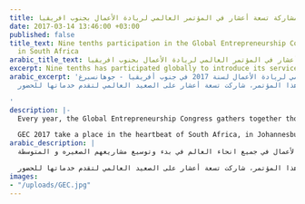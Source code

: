 ```yaml
---
title: مشاركة تسعة أعشار في المؤتمر العالمي لريادة الأعمال بجنوب افريقيا
date: 2017-03-14 13:46:00 +03:00
published: false
title_text: Nine tenths participation in the Global Entrepreneurship Congress (GEC)
  in South Africa
arabic_title_text: مشاركة تسعة أعشار في المؤتمر العالمي لريادة الأعمال بجنوب افريقيا
excerpt: Nine tenths has participated globally to introduce its services for the public.
arabic_excerpt: 'اقيم المؤتمر العالمي لريادة الأعمال لسنة 2017 في جنوب أفريقيا - جوهانسبرغ.
  ومن خلال هذا المؤتمر، شاركت تسعة أعشار على الصعيد العالمي لتقدم خدماتها للحضور.

'
description: |-
  Every year, the Global Entrepreneurship Congress gathers together thousands of entrepreneurs, investors, researchers, policymakers and other startup champions from more than 160 countries to identify new ways of helping founders start and scale new ventures around the world. At the week-long GEC, delegates make connections, gain insights, learn about new research, and leave ready to renew their programs, policy ideas or firm founder skills.

  GEC 2017 take a place in the heartbeat of South Africa, in Johannesburg. Through out this congress, Nine tenths has participated globally to introduce its services for the public.
arabic_description: |
  سنوياً يعقد المؤتمر العالمي لريادة الأعمال. حيث يجمع الآلاف من رجال الأعمال والمستثمرين و المهتمين في مجال ريادة الأعمال من أكثر من 160 بلداً. يهدف المؤتمر مساعدة رواد الأعمال في جميع انحاء العالم في بدء وتوسيع مشاريعهم الصغيره و المتوسطة.

  اقيم المؤتمر العالمي لريادة الأعمال لسنة 2017 في جنوب أفريقيا - جوهانسبرغ. ومن خلال هذا المؤتمر، شاركت تسعة أعشار على الصعيد العالمي لتقدم خدماتها للحضور.
images:
- "/uploads/GEC.jpg"
---
```


